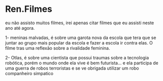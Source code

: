 # Ren.Filmes

eu não assisto muitos filmes, irei apenas citar filmes que eu assisti neste ano até agora.

1- meninas malvadas, é sobre uma garota nova da escola que tera que se juntar ao grupo mais popular da escola e fazer a escola ir contra elas. O filme tras uma reflexão sobre a rivalidade feminina.





2- Otlas, é sobre uma cientista que possui traumas sobre a tecnologia robótica, porém o mundo onde ela vive é bem futurista... e ela participa de uma guerra de robos terroristas e se ve obrigada utilizar um robo companheiro simpatico
